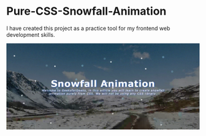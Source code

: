 # Pure-CSS-Snowfall-Animation

I have created this project as a practice tool for my frontend web development skills.

<img src="./pure-css-snowfall-animation.gif" alt="Code Output">
